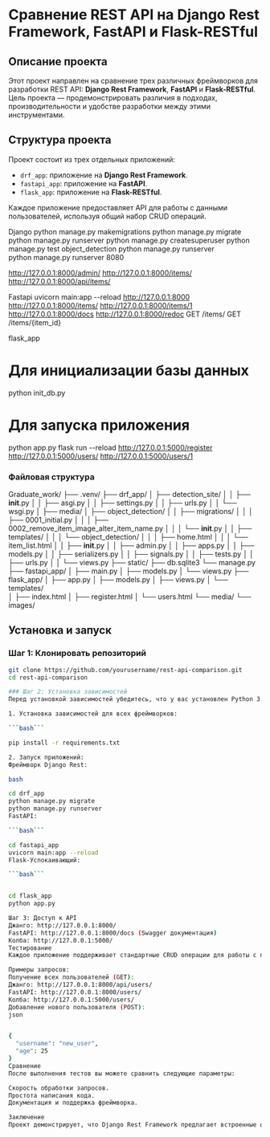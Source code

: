 # Сравнение REST API на Django Rest Framework, FastAPI и Flask-RESTful

## Описание проекта
Этот проект направлен на сравнение трех различных фреймворков для разработки REST API: **Django Rest Framework**, **FastAPI** и **Flask-RESTful**. Цель проекта — продемонстрировать различия в подходах, производительности и удобстве разработки между этими инструментами.

## Структура проекта
Проект состоит из трех отдельных приложений:
- `drf_app`: приложение на **Django Rest Framework**.
- `fastapi_app`: приложение на **FastAPI**.
- `flask_app`: приложение на **Flask-RESTful**.

Каждое приложение предоставляет API для работы с данными пользователей, используя общий набор CRUD операций.

Django
python manage.py makemigrations
python manage.py migrate
python manage.py runserver
python manage.py createsuperuser
python manage.py test object_detection
python manage.py runserver   
python manage.py runserver 8080

http://127.0.0.1:8000/admin/
http://127.0.0.1:8000/items/
http://127.0.0.1:8000/api/items/

Fastapi
uvicorn main:app --reload
http://127.0.0.1:8000
http://127.0.0.1:8000/items/
http://127.0.0.1:8000/items/1
http://127.0.0.1:8000/docs
http://127.0.0.1:8000/redoc
GET /items/
GET /items/{item_id} 

flask_app
# Для инициализации базы данных
python init_db.py
# Для запуска приложения
python app.py
flask run --reload
http://127.0.0.1:5000/register
http://127.0.0.1:5000/users/
http://127.0.0.1:5000/users/1


### Файловая структура
 

Graduate_work/
├── .venv/
├── drf_app/
│   ├── detection_site/
│   │   ├── __init__.py
│   │   ├── asgi.py
│   │   ├── settings.py
│   │   ├── urls.py
│   │   └── wsgi.py
│   ├── media/
│   ├── object_detection/
│   │   ├── migrations/
│   │   │   ├── 0001_initial.py
│   │   │   ├── 0002_remove_item_image_alter_item_name.py
│   │   │   └── __init__.py
│   │   ├── templates/
│   │   │   └── object_detection/
│   │   │       ├── home.html
│   │   │       └── item_list.html
│   │   ├── __init__.py
│   │   ├── admin.py
│   │   ├── apps.py
│   │   ├── models.py
│   │   ├── serializers.py
│   │   ├── signals.py
│   │   ├── tests.py
│   │   ├── urls.py
│   │   └── views.py
├── static/
├── db.sqlite3
└── manage.py
├── fastapi_app/
│   ├── main.py
│   ├── models.py
│   └── views.py
├── flask_app/
│   ├── app.py
│   ├── models.py
│   ├── views.py
│   └── templates/  
│       ├── index.html
│       ├── register.html
│       └── users.html
└── media/
    └── images/



## Установка и запуск

### Шаг 1: Клонировать репозиторий
```bash
git clone https://github.com/yourusername/rest-api-comparison.git
cd rest-api-comparison

### Шаг 2: Установка зависимостей
Перед установкой зависимостей убедитесь, что у вас установлен Python 3.11+ и виртуальное окружение.

1. Установка зависимостей для всех фреймворков:

```bash```

pip install -r requirements.txt

2. Запуск приложений:
Фреймворк Django Rest:

bash

cd drf_app
python manage.py migrate
python manage.py runserver
FastAPI:

```bash```

cd fastapi_app
uvicorn main:app --reload
Flask-Успокаивающий:

```bash```


cd flask_app
python app.py

Шаг 3: Доступ к API
Джанго: http://127.0.0.1:8000/
FastAPI: http://127.0.0.1:8000/docs (Swagger документация)
Колба: http://127.0.0.1:5000/
Тестирование
Каждое приложение поддерживает стандартные CRUD операции для работы с пользователями.

Примеры запросов:
Получение всех пользователей (GET):
Джанго: http://127.0.0.1:8000/api/users/
FastAPI: http://127.0.0.1:8000/users/
Колба: http://127.0.0.1:5000/users/
Добавление нового пользователя (POST):
json


{
  "username": "new_user",
  "age": 25
}
Сравнение
После выполнения тестов вы можете сравнить следующие параметры:

Скорость обработки запросов.
Простота написания кода.
Документация и поддержка фреймворка.

Заключение
Проект демонстрирует, что Django Rest Framework предлагает встроенные функции, FastAPI выигрывает в производительности, а Flask-RESTful обеспечивает гибкость и простоту, но требует больше кода для реализации базовых функций.```
